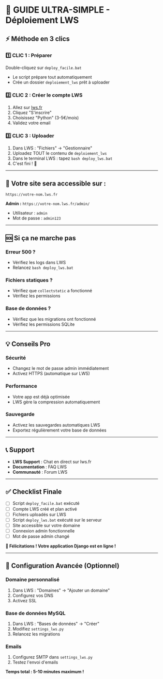 # 🚀 GUIDE ULTRA-SIMPLE - Déploiement LWS

## ⚡ Méthode en 3 clics

### 1️⃣ **CLIC 1 : Préparer**
Double-cliquez sur `deploy_facile.bat`
- Le script prépare tout automatiquement
- Crée un dossier `deploiement_lws` prêt à uploader

### 2️⃣ **CLIC 2 : Créer le compte LWS**
1. Allez sur [lws.fr](https://www.lws.fr)
2. Cliquez "S'inscrire"
3. Choisissez "Python" (3-5€/mois)
4. Validez votre email

### 3️⃣ **CLIC 3 : Uploader**
1. Dans LWS : "Fichiers" → "Gestionnaire"
2. Uploadez TOUT le contenu de `deploiement_lws`
3. Dans le terminal LWS : tapez `bash deploy_lws.bat`
4. C'est fini ! 🎉

---

## 🎯 Votre site sera accessible sur :
`https://votre-nom.lws.fr`

**Admin :** `https://votre-nom.lws.fr/admin/`
- Utilisateur : `admin`
- Mot de passe : `admin123`

---

## 🆘 Si ça ne marche pas

### Erreur 500 ?
- Vérifiez les logs dans LWS
- Relancez `bash deploy_lws.bat`

### Fichiers statiques ?
- Vérifiez que `collectstatic` a fonctionné
- Vérifiez les permissions

### Base de données ?
- Vérifiez que les migrations ont fonctionné
- Vérifiez les permissions SQLite

---

## 💡 Conseils Pro

### Sécurité
- Changez le mot de passe admin immédiatement
- Activez HTTPS (automatique sur LWS)

### Performance
- Votre app est déjà optimisée
- LWS gère la compression automatiquement

### Sauvegarde
- Activez les sauvegardes automatiques LWS
- Exportez régulièrement votre base de données

---

## 📞 Support

- **LWS Support** : Chat en direct sur lws.fr
- **Documentation** : FAQ LWS
- **Communauté** : Forum LWS

---

## ✅ Checklist Finale

- [ ] Script `deploy_facile.bat` exécuté
- [ ] Compte LWS créé et plan activé
- [ ] Fichiers uploadés sur LWS
- [ ] Script `deploy_lws.bat` exécuté sur le serveur
- [ ] Site accessible sur votre domaine
- [ ] Connexion admin fonctionnelle
- [ ] Mot de passe admin changé

**🎉 Félicitations ! Votre application Django est en ligne !**

---

## 🔧 Configuration Avancée (Optionnel)

### Domaine personnalisé
1. Dans LWS : "Domaines" → "Ajouter un domaine"
2. Configurez vos DNS
3. Activez SSL

### Base de données MySQL
1. Dans LWS : "Bases de données" → "Créer"
2. Modifiez `settings_lws.py`
3. Relancez les migrations

### Emails
1. Configurez SMTP dans `settings_lws.py`
2. Testez l'envoi d'emails

**Temps total : 5-10 minutes maximum !**








